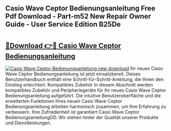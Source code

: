 ## Casio Wave Ceptor Bedienungsanleitung Free Pdf Download - Part-m52 New Repair Owner Guide - User Service Edition B25De

# <h2><a href="http://df2ioq.blite.top/?on=Casio+Wave+Ceptor+Bedienungsanleitung">🔗Download 👉🔴 Casio Wave Ceptor Bedienungsanleitung</a></h2>

[![Casio Wave Ceptor Bedienungsanleitung new download](https://i.imgur.com/lujVjoI.png)](http://df2ioq.blite.top/?on=Casio+Wave+Ceptor+Bedienungsanleitung)
Ihr neues Casio Wave Ceptor Bedienungsanleitung ist jetzt einsatzbereit. Dieses Benutzerhandbuch enthält eine Schritt-für-Schritt-Anleitung, die Ihnen den Einstieg erleichtert. Kompatibles Zubehör In diesem Abschnitt werden kompatibles Zubehör und Peripheriegeräte für Ihr neues Casio Wave Ceptor Bedienungsanleitung aufgeführt. Die intuitive Benutzeroberfläche und die erweiterten Funktionen Ihres neuen Casio Wave Ceptor Bedienungsanleitung arbeiten harmonisch zusammen, um Ihre Erfahrung zu verbessern. Ihre Zufriedenheit ist garantiert Casio Wave Ceptor BedienungsanleitungDD. Wir stehen hinter der Qualität unserer Produkte und Dienstleistungen.
